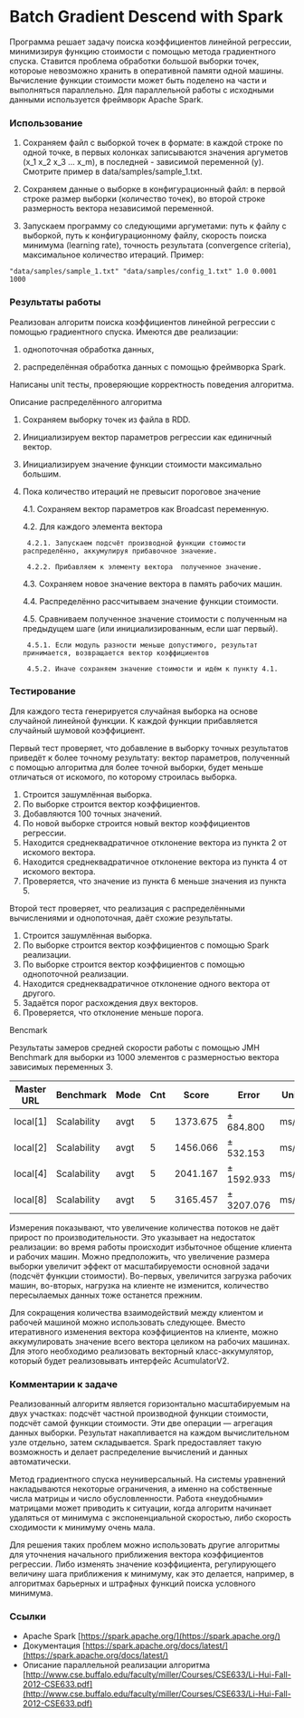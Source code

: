 # Batch Gradient Descend with Spark

Программа решает задачу поиска коэффициентов линейной регрессии, минимизируя функцию стоимости с помощью метода градиентного спуска. Ставится проблема обработки большой выборки точек, котороые невозможно хранить в оперативной памяти одной машины. Вычисление функции стоимости может быть поделено на части и выполняться параллельно. Для параллельной работы с исходными данными используется фреймворк Apache Spark. 

### Использование

1) Сохраняем файл с выборкой точек в формате: в каждой строке по одной точке, в первых колонках записываются значения аргуметов (x_1 x_2 x_3 ... x_m), в последней - зависимой переменной (y). Смотрите пример в data/samples/sample_1.txt.

2) Сохраняем данные о выборке в конфигурационный файл: в первой строке размер выборки (количество точек), во второй строке размерность вектора независимой переменной.

3) Запускаем программу со следующими аргуметами: путь к файлу с выборкой, путь к конфигурационному файлу, скорость поиска минимума (learning rate), точность результата (convergence criteria), максимальное количество итераций. Пример:

```
"data/samples/sample_1.txt" "data/samples/config_1.txt" 1.0 0.0001 1000
```

### Результаты работы

Реализован алгоритм поиска коэффициентов линейной регрессии с помощью градиентного спуска. Имеются две реализации:

1) однопоточная обработка данных,

2) распределённая обработка данных с помощью фреймворка Spark.

Написаны unit тесты, проверяющие корректность поведения алгоритма.

Описание распределённого алгоритма

1.  Сохраняем выборку точек из файла в RDD.
2. Инициализируем вектор параметров регрессии как единичный вектор.
3. Инициализируем значение функции стоимости максимально большим.
4. Пока количество итераций не превысит пороговое значение
	
	4.1. Сохраняем вектор параметров как Broadcast переменную.
	
	4.2. Для каждого элемента вектора
	
		4.2.1. Запускаем подсчёт производной функции стоимости распределённо, аккумулируя прибавочное значение.

		4.2.2. Прибавляем к элементу вектора  полученное значение.

	4.3. Сохраняем новое значение вектора в память рабочих машин.

	4.4. Распределённо рассчитываем значение функции стоимости.

	4.5. Сравниваем полученное значение стоимости с полученным на предыдущем шаге (или инициализированным, если шаг первый).

		4.5.1. Если модуль разности меньше допустимого, результат принимается, возвращается вектор коэффициентов

		4.5.2. Иначе сохраняем значение стоимости и идём к пункту 4.1.


### Тестирование

Для каждого теста генерируется случайная выборка на основе случайной линейной функции.  К каждой функции прибавляется случайный шумовой коэффициент. 

Первый тест проверяет, что добавление в выборку точных результатов приведёт к более точному результату: вектор параметров, полученный с помощью алгоритма для более точной выборки, будет меньше отличаться от искомого, по которому строилась выборка.

1. Строится зашумлённая выборка.
2. По выборке строится вектор коэффициентов.
3. Добавляются 100 точных значений.
4. По новой выборке строится новый вектор коэффициентов регрессии.
5. Находится среднеквадратичное отклонение вектора из пункта 2 от искомого вектора.
6. Находится среднеквадратичное отклонение вектора из пункта 4 от искомого вектора.
7. Проверяется, что значение из пункта 6 меньше значения из пункта 5.

Второй тест проверяет, что реализация с распределёнными вычислениями и однопоточная, даёт схожие результаты. 

1. Строится зашумлённая выборка.
2. По выборке строится вектор коэффициентов с помощью Spark реализации.
3. По выборке строится вектор коэффициентов с помощью однопоточной реализации.
4. Находится среднеквадратичное отклонение одного вектора от другого.
5. Задаётся порог расхождения двух векторов.
6. Проверяется, что отклонение меньше порога.

Bencmark

Результаты замеров средней скорости работы с помощью JMH Benchmark для выборки из 1000 элементов с размерностью вектора зависимых переменных 3.


Master URL| Benchmark  | Mode| Cnt|Score   |Error     |Units|
----------| -----------|---- | ---|--------|----------|-----|
local[1]  | Scalability|avgt |5   |1373.675|± 684.800 |ms/op|
local[2]  | Scalability|avgt |5   |1456.066|± 532.153 |ms/op|
local[4]  | Scalability|avgt |5   |2041.167|± 1592.933|ms/op|
local[8]  | Scalability|avgt |5   |3165.457|± 3207.076|ms/op|



Измерения показывают, что увеличение количества потоков не даёт прирост по производительности. Это указывает на недостаток реализации: во время работы происходит избыточное общение клиента и рабочих машин. Можно предположить,  что увеличение размера выборки увеличит эффект от масштабируемости основной задачи (подсчёт функции стоимости). Во-первых, увеличится загрузка рабочих машин, во-вторых, нагрузка на клиенте не изменится, количество пересылаемых данных тоже останется прежним.

Для сокращения количества взаимодействий между клиентом и рабочей машиной можно использовать следующее. Вместо итеративного изменения вектора коэффициентов на клиенте, можно аккумулировать значение всего вектора целиком на рабочих машинах. Для этого необходимо реализовать векторный класс-аккумулятор, который будет реализовывать интерфейс AcumulatorV2.


### Комментарии к задаче

Реализованный алгоритм является горизонтально масштабируемым на двух участках: подсчёт частной производной функции стоимости, подсчёт самой функции стоимости. Эти две операции — агрегация данных выборки. Результат накапливается на каждом вычислительном узле отдельно, затем складывается. Spark предоставляет такую возможность и делает распределение вычислений и данных автоматически.

Метод градиентного спуска неуниверсальный. На системы уравнений накладываются некоторые ограничения, а именно на собственные числа матрицы и число обусловленности. Работа «неудобными» матрицами может приводить к ситуации, когда алгоритм начинает удаляться от минимума с экспоненциальной скоростью, либо скорость сходимости к минимуму очень мала. 

Для решения таких проблем можно использовать другие алгоритмы для уточнения начального приближения вектора коэффициентов регрессии. Либо изменять значение коэффициента, регулирующего величину шага приближения к минимуму, как это делается, например, в алгоритмах барьерных и штрафных функций поиска условного минимума.



### Ссылки

* Apache Spark [https://spark.apache.org/](https://spark.apache.org/)
* Документация  [https://spark.apache.org/docs/latest/](https://spark.apache.org/docs/latest/)
* Описание параллельной реализации алгоритма [http://www.cse.buffalo.edu/faculty/miller/Courses/CSE633/Li-Hui-Fall-2012-CSE633.pdf](http://www.cse.buffalo.edu/faculty/miller/Courses/CSE633/Li-Hui-Fall-2012-CSE633.pdf)



